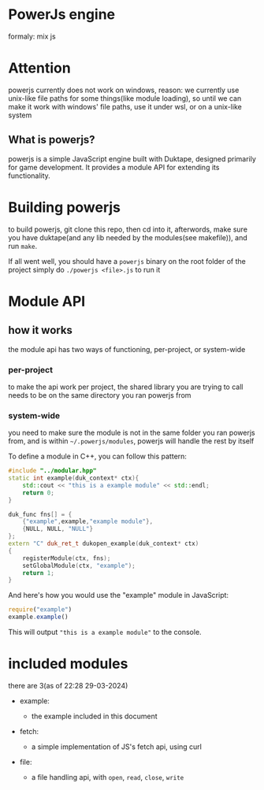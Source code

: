 # PowerJs engine
formaly: mix js

# Attention
powerjs currently does not work on windows,
reason: we currently use unix-like file paths for some things(like module loading),
so until we can make it work with windows' file paths,
use it under wsl, or on a unix-like system

## What is powerjs?
powerjs is a simple JavaScript engine built with Duktape,
designed primarily for game development.
It provides a module API for extending its functionality.

# Building powerjs
to build powerjs, git clone this repo, then cd into it,
afterwords, make sure you have duktape(and any lib needed by the modules(see makefile)),
and run `make`.

If all went well,
you should have a `powerjs` binary on the root folder of the project
simply do `./powerjs <file>.js` to run it

# Module API

## how it works
the module api has two ways of functioning, per-project, or system-wide

### per-project
to make the api work per project, the shared library you are trying to call needs to be on the same directory you ran powerjs from

### system-wide
you need to make sure the module is not in the same folder you ran powerjs from, and is within `~/.powerjs/modules`, powerjs will handle the rest by itself


To define a module in C++, you can follow this pattern:

```cpp
#include "../modular.hpp"
static int example(duk_context* ctx){
	std::cout << "this is a example module" << std::endl;
	return 0;
}

duk_func fns[] = {
	{"example",example,"example module"},
	{NULL, NULL, "NULL"}
};
extern "C" duk_ret_t dukopen_example(duk_context* ctx)
{
	registerModule(ctx, fns);
	setGlobalModule(ctx, "example");
	return 1;
}

```

And here's how you would use the "example" module in JavaScript:

```javascript
require("example")
example.example()
```

This will output `"this is a example module"` to the console.


# included modules
there are 3(as of 22:28 29-03-2024)

- example:
  - the example included in this document

- fetch:
  - a simple implementation of JS's fetch api, using curl
- file:
  - a file handling api, with `open`, `read`, `close`, `write`

